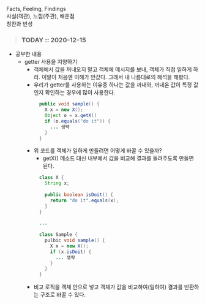 Facts, Feeling, Findings  
사실(객관), 느낌(주관), 배운점  
칭찬과 반성

> ### TODAY :: 2020-12-15

* 공부한 내용
  * getter 사용을 지양하기
    - 객체에서 값을 꺼내오지 말고 객체에 메시지를 보내, 객체가 직접 일하게 하라. 이말이 처음엔 이해가 안갔다. 그래서 내 나름대로의 해석을 해봤다.
    - 우리가 getter를 사용하는 이유중 하나는 값을 꺼내와, 꺼내온 값이 특정 값인지 확인하는 경우에 많이 사용한다.
      ```java
        public void sample() {
          X x = new X();
          Object o = x.getX()
          if (o.equals("do it")) {
            ... 생략
          }
        }
      ```
    - 위 코드를 객체가 일하게 만들려면 어떻게 바꿀 수 있을까?
      - getX() 메소드 대신 내부에서 값을 비교해 결과를 돌려주도록 만들면 된다.
      ```java
        class X {
          String x;
          
          public boolean isDoit() {
            return "do it".equals(x);
          }
        }
        
        ...
        
        class Sample {
          pulbic void sample() {
            X x = new X();
            if (x.isDoit) {
              ... 생략
            }
          }
        }
      ```
    - 비교 로직을 객체 안으로 넣고 객체가 값을 비교하여(일하여) 결과를 반환하는 구조로 바꿀 수 있다.
